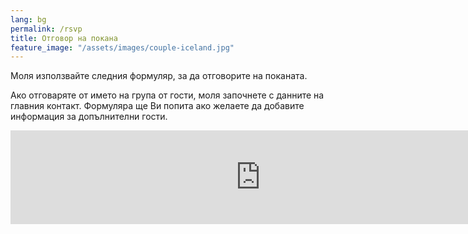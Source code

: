 ```yaml
---
lang: bg
permalink: /rsvp
title: Отговор на покана
feature_image: "/assets/images/couple-iceland.jpg"
---
```


Моля използвайте следния формуляр, за да отговорите на поканата.

Ако отговаряте от името на група от гости, моля започнете с данните на главния контакт.
Формуляра ще Ви попита ако желаете да добавите информация за допълнителни гости.

<iframe id="form" width="800px" src="https://forms.office.com/Pages/ResponsePage.aspx?id=DQSIkWdsW0yxEjajBLZtrQAAAAAAAAAAAAMAAL06tzxUOVBLSTBKVkNBQkhFQjJHTkVQQjVERU5RUi4u&embed=true" frameborder="0" marginwidth="0" marginheight="0" allowfullscreen webkitallowfullscreen mozallowfullscreen msallowfullscreen> </iframe>
